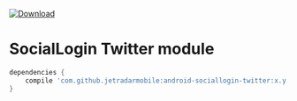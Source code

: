 [ ![Download](https://api.bintray.com/packages/jetradar/maven/android-sociallogin-twitter/images/download.svg) ](https://bintray.com/jetradar/maven/android-sociallogin-twitter/_latestVersion)

# SocialLogin Twitter module

```Groovy
dependencies {
    compile 'com.github.jetradarmobile:android-sociallogin-twitter:x.y.z'
}
```
